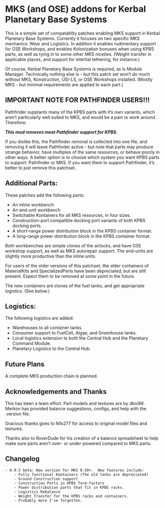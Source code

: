 # MKS (and OSE) addons for Kerbal Planetary Base Systems

This is a simple set of compatablity patches enabling MKS support in Kerbal Planetary Base Systems.  Currently it focuses on two specific MKS mechanics: Wear and Logistics.  In addition it enables rudimentary support for OSE Workshops, and enables Kolonization bonuses when using KPBS parts, as well as tying in to some other MKS niceties.  (Weight transfer in applicable places, and support for intertial tethering, for instance.)

Of course, Kerbal Planetary Base Systems is required, as is Module Manager.  Technically nothing else is - but this patch set won’t do much without MKS, Konstruction, USI-LS, or OSE Workshops installed.  (Mostly MKS - but minimal requirements are applied to each part.)

## IMPORTANT NOTE FOR PATHFINDER USERS!!!

Pathfinder supplants many of the KPBS parts with it’s own variants, which aren’t particularly well suited to MKS, and would be a pain to work around.  Therefore:

**_This mod removes most Pathfinder support for KPBS._**

If you dislike this, the Pathfinder removal is collected into one file, and removing it will leave Pathfinder active - but note that parts may produce strange behavior, have multiples of the same resources, or behave poorly in other ways.  A better option is to choose which system you want KPBS parts to support: Pathfinder or MKS.  If you want them to support Pathfinder, it’s better to just remove this patchset.

## Additional Parts:

These patches add the following parts:

- An inline workbench
- An end-unit workbench
- Switchable Kontainers for all MKS resources, in four sizes.
- Construction-port compatible docking port variants of both KPBS docking ports.
- A short-range power distribution block in the KPBS container format.
- A long-range power distribution block in the KPBS container format.

Both workbenches are simple clones of the airlocks, and have OSE workshop support, as well as MKS autorepair support.  The end-units are slightly more productive than the inline units.

For users of the older versions of this patchset, the older containers of MaterialKits and SpecializedParts have been depreciated, but are still present.  Expect them to be removed at some point in the future.

The new containers are clones of the fuel tanks, and get appropriate logistics.  (See below.)

## Logistics:

The following logistics are added:

- Warehouses to all container tanks.
- Consumer support to FuelCell, Algae, and Greenhouse tanks.
- Local logistics extension to both the Central Hub and the Planetary Command Module.
- Planetary Logistics to the Central Hub.

## Future Plans

A complete MKS production chain is planned.

## Acknowledgements and Thanks

This has been a team effort.  Part models and textures are by dboi88.  Merkov has provided balance suggestions, configs, and help with the .version file.

Gracious thanks goes to Nils277 for access to original model files and textures.

Thanks also to RoverDude for his creation of a balance spreadsheet to help make sure parts aren’t over- or under-powered compared to MKS parts.

## Changelog

    - 0.9.5 beta: New version for MKS 0.50+.  New features include:
        - Fully functional Kontainers (The old tanks are depreciated)
        - Ground Construction support
        - Construction Ports in KPBS form-factors
        - Power distribution parts that fit in KPBS racks.
        - Logistics Rebalance
        - Weight Transfer for the KPBS racks and containers.
        - Probably more I've forgotten.
